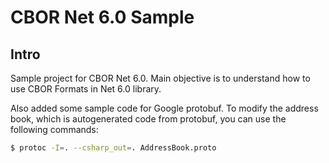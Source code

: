 # CBOR Net 6.0 Sample
## Intro
Sample project for CBOR Net 6.0. Main objective is to understand how to use CBOR Formats in Net 6.0 library.

Also added some sample code for Google protobuf. To modify the address book, which is autogenerated code from protobuf, you can use the following commands:

```bash
$ protoc -I=. --csharp_out=. AddressBook.proto
```